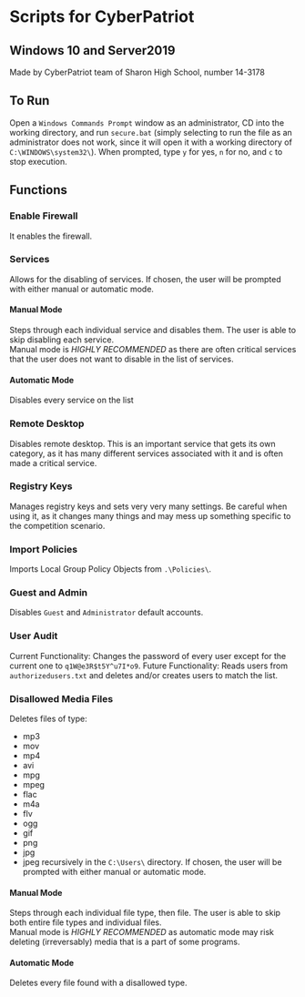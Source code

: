 # Scripts for CyberPatriot
## Windows 10 and Server2019
Made by CyberPatriot team of Sharon High School, number 14-3178
## To Run
Open a `Windows Commands Prompt` window as an administrator, CD into the working directory, and run `secure.bat` (simply selecting to run the file as an administrator does not work, since it will open it with a working directory of `C:\WINDOWS\system32\`). When prompted, type `y` for yes, `n` for no, and `c` to stop execution.
## Functions
### Enable Firewall
It enables the firewall.
### Services
Allows for the disabling of services. If chosen, the user will be prompted with either manual or automatic mode.
#### Manual Mode
Steps through each individual service and disables them. The user is able to skip disabling each service.  
Manual mode is *HIGHLY RECOMMENDED* as there are often critical services that the user does not want to disable in the list of services.
#### Automatic Mode
Disables every service on the list
### Remote Desktop
Disables remote desktop. This is an important service that gets its own category, as it has many different services associated with it and is often made a critical service.
### Registry Keys
Manages registry keys and sets very very many settings. Be careful when using it, as it changes many things and may mess up something specific to the competition scenario.
### Import Policies
Imports Local Group Policy Objects from `.\Policies\`.
### Guest and Admin
Disables `Guest` and `Administrator` default accounts.
### User Audit
Current Functionality: Changes the password of every user except for the current one to `q1W@e3R$t5Y^u7I*o9`.
Future Functionality: Reads users from `authorizedusers.txt` and deletes and/or creates users to match the list.
### Disallowed Media Files
Deletes files of type:
- mp3
- mov
- mp4
- avi
- mpg
- mpeg
- flac
- m4a
- flv
- ogg
- gif
- png
- jpg
- jpeg
recursively in the `C:\Users\` directory. If chosen, the user will be prompted with either manual or automatic mode.
#### Manual Mode
Steps through each individual file type, then file. The user is able to skip both entire file types and individual files.  
Manual mode is *HIGHLY RECOMMENDED* as automatic mode may risk deleting (irreversably) media that is a part of some programs.
#### Automatic Mode
Deletes every file found with a disallowed type.